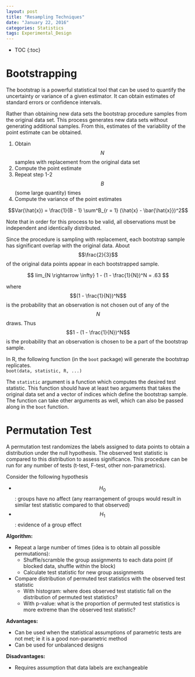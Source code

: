 ```yaml
---
layout: post
title: "Resampling Techniques"
date: "January 22, 2016"
categories: Statistics
tags: Experimental_Design
---
```


* TOC
{:toc}



# Bootstrapping
The bootstrap is a powerful statistical tool that can be used to quantify the uncertainty or variance of a given estimator. It can obtain estimates of standard errors or confidence intervals.

Rather than obtaining new data sets the bootstrap procedure samples from the original data set. This process generates new data sets without generating additional samples. From this, estimates of the variability of the point estimate can be obtained.

1. Obtain $$N$$ samples with replacement from the original data set
2. Compute the point estimate
3. Repeat step 1-2 $$B$$ (some large quantity) times
4. Compute the variance of the point estimates 

$$Var(\hat{x}) = \frac{1}{B - 1} \sum^B_{r = 1} (\hat{x} - \bar{\hat{x}})^2$$

Note that in order for this process to be valid, all observations must be independent and identically distributed. 

Since the procedure is sampling with replacement, each bootstrap sample has significant overlap with the original data. About $$\frac{2}{3}$$ of the original data points appear in each bootstrapped sample. 

$$ lim_{N \rightarrow \infty} 1 - (1 - \frac{1}{N})^N = .63 $$

where $$(1 - \frac{1}{N})^N$$ is the probability that an observation is not chosen out of any of the $$N$$ draws. Thus $$1 - (1 - \frac{1}{N})^N$$ is the probability that an observation is chosen to be a part of the bootstrap sample. 

In R, the following function (in the `boot` package) will generate the bootstrap replicates. <br>
`boot(data, statistic, R, ...)`

The `statistic` argument is a function which computes the desired test statistic. This function should have at least two arguments that takes the original data set and a vector of indices which define the bootstrap sample. The function can take other arguments as well, which can also be passed along in the `boot` function. 

# Permutation Test
A permutation test randomizes the labels assigned to data points to obtain a distribution under the null hypothesis. The observed test statistic is compared to this distribution to assess significance. This procedure can be run for any number of tests (t-test, F-test, other non-parametrics). 

Consider the following hypothesis

* $$H_0$$: groups have no affect (any rearrangement of groups would result in similar test statistic compared to that observed)
* $$H_1$$: evidence of a group effect 

**Algorithm:**

* Repeat a large number of times (idea is to obtain all possible permutations):
  * Shuffle/scramble the group assignments to each data point (if blocked data, shuffle within the block)
  * Calculate test statistic for new group assignments
* Compare distribution of permuted test statistics with the observed test statistic
  * With histogram: where does observed test statistic fall on the distribution of permuted test statistics?
  * With p-value: what is the proportion of permuted test statistics is more extreme than the observed test statistic?

**Advantages:**

* Can be used when the statistical assumptions of parametric tests are not met; ie it is a good non-parametric method
* Can be used for unbalanced designs

**Disadvantages:**

* Requires assumption that data labels are exchangeable
